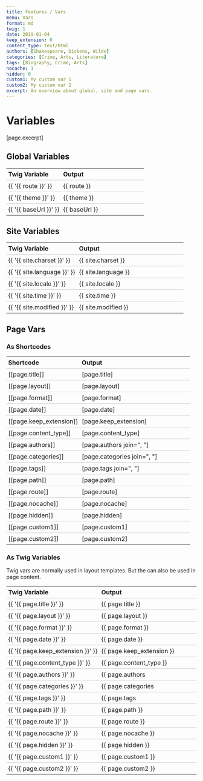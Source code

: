 ```yaml
---
title: Features / Vars
menu: Vars
format: md
twig: 1
date: 2019-01-04
keep_extension: 0
content_type: text/html
authors: [Shakespeare, Dickens, Wilde]
categories: [Crime, Arts, Literature]
tags: [Biography, Crime, Arts]
nocache: 1
hidden: 0
custom1: My custom var 1
custom2: My custom var 2
excerpt: An overview about global, site and page vars.
---
```


# Variables

[page.excerpt]

## Global Variables

| Twig Variable | Output |
|:-------------- |:-------|
| {{ '{{ route }}' }} | {{ route }} |  
| {{ '{{ theme }}' }} | {{ theme }} |  
| {{ '{{ baseUrl }}' }} | {{ baseUrl }} |  


## Site Variables

| Twig Variable | Output |
|:-------------- |:-------|
| {{ '{{ site.charset }}' }} | {{ site.charset }} |  
| {{ '{{ site.language }}' }} | {{ site.language }} |  
| {{ '{{ site.locale }}' }} | {{ site.locale }} |  
| {{ '{{ site.time }}' }} | {{ site.time }} | 
| {{ '{{ site.modified }}' }} | {{ site.modified }} |  


## Page Vars

### As Shortcodes

| Shortcode     | Output |
|:------------- |:-------|
| [[page.title]] | [page.title] |
| [[page.layout]] | [page.layout] |  
| [[page.format]] | [page.format] |
| [[page.date]] | [page.date] |
| [[page.keep_extension]] | [page.keep_extension] |  
| [[page.content_type]] | [page.content_type] |
| [[page.authors]] | [page.authors join=", "] | 
| [[page.categories]] | [page.categories join=", "] |  
| [[page.tags]] | [page.tags join=", "] |
| [[page.path]] | [page.path] |
| [[page.route]] | [page.route] |  
| [[page.nocache]] | [page.nocache] |  
| [[page.hidden]] | [page.hidden] |
| [[page.custom1]] | [page.custom1] |  
| [[page.custom2]] | [page.custom2] |


### As Twig Variables

Twig vars are normally used in layout templates.
But the can also be used in page content.

| Twig Variable | Output |
|:-------------- |:-------|
| {{ '{{ page.title }}' }} | {{ page.title }} |  
| {{ '{{ page.layout }}' }} | {{ page.layout }} |  
| {{ '{{ page.format }}' }} | {{ page.format }} |  
| {{ '{{ page.date }}' }} | {{ page.date }} |  
| {{ '{{ page.keep_extension }}' }} | {{ page.keep_extension }} |  
| {{ '{{ page.content_type }}' }} | {{ page.content_type }} |  
| {{ '{{ page.authors }}' }} | {{ page.authors|join(', ') }} |  
| {{ '{{ page.categories }}' }} | {{ page.categories|join(', ') }} |  
| {{ '{{ page.tags }}' }} | {{ page.tags|join(', ') }} |  
| {{ '{{ page.path }}' }} | {{ page.path }} |  
| {{ '{{ page.route }}' }} | {{ page.route }} |  
| {{ '{{ page.nocache }}' }} | {{ page.nocache }} |  
| {{ '{{ page.hidden }}' }} | {{ page.hidden }} |  
| {{ '{{ page.custom1 }}' }} | {{ page.custom1 }} |  
| {{ '{{ page.custom2 }}' }} | {{ page.custom2 }} |  


<style>
table {
    width: 100%;
}
th {
    padding: 5px 5px;
}
td {
    border-top: 1px solid #ccc;
    padding: 5px 5px;
}
td:first-child {
    width: 40%;
    white-space: nowrap;
}
</style>
